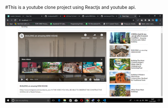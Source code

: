 #This is a youtube clone project using Reactjs and youtube api.

<img src="https://github.com/sujitoic999/Video/blob/master/public/Screenshot%20(743).png"/>
